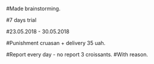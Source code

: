 #Made brainstorming.

#7 days trial 

#23.05.2018 - 30.05.2018

#Punishment cruasan + delivery 35 uah.

#Report every day - no report 3 croissants.
#With reason. 
